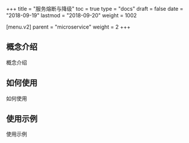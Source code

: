 +++
title = "服务熔断与降级"
toc = true
type = "docs"
draft = false
date = "2018-09-19"
lastmod = "2018-09-20"
weight = 1002

[menu.v2]
  parent = "microservice"
  weight = 2
+++

## 概念介绍

概念介绍

## 如何使用

如何使用

## 使用示例

使用示例
